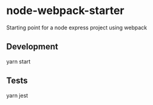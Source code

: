 # node-webpack-starter

Starting point for a node express project using webpack

## Development

yarn start

## Tests

yarn jest
